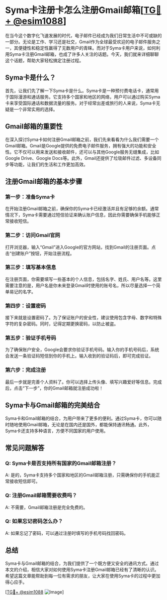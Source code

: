 # Syma卡注册卡怎么注册Gmail邮箱[[TG💪+ @esim1088](https://t.me/s/esim1088)]

在当今这个数字化飞速发展的时代，电子邮件已经成为我们日常生活中不可或缺的一部分。无论是工作、学习还是社交，Gmail作为全球最受欢迎的电子邮件服务之一，其便捷性和稳定性赢得了无数用户的青睐。而对于Syma卡用户来说，如何利用Syma卡注册Gmail邮箱，也成了许多人关注的话题。今天，我们就来详细聊聊这个话题，帮助大家轻松搞定注册过程。

## Syma卡是什么？

首先，让我们先了解一下Syma卡是什么。Syma卡是一种预付费电话卡，通常用于国际漫游和通话服务。它支持多个国家和地区的网络，用户可以通过购买Syma卡来享受国际通话和数据流量的服务。对于经常出差或旅行的人来说，Syma卡无疑是一个非常实用的选择。

## Gmail邮箱的重要性

在深入探讨Syma卡如何注册Gmail邮箱之前，我们先来看看为什么我们需要一个Gmail邮箱。Gmail是Google提供的免费电子邮件服务，拥有强大的功能和安全性。它不仅可以用来发送和接收邮件，还可以与其他Google服务无缝集成，比如Google Drive、Google Docs等。此外，Gmail还提供了垃圾邮件过滤、多设备同步等功能，让我们的生活和工作更加高效。

## 注册Gmail邮箱的基本步骤

### 第一步：准备Syma卡

在开始注册Gmail邮箱之前，确保你的Syma卡已经激活并且有足够的余额。通常情况下，Syma卡需要通过短信验证来确认账户信息，因此你需要确保手机能够正常接收短信。

### 第二步：访问Gmail官网

打开浏览器，输入“Gmail”进入Google的官方网站，找到Gmail的注册页面。点击“创建账户”按钮，开始注册流程。

### 第三步：填写基本信息

在注册页面，你需要填写一些基本的个人信息，包括名字、姓氏、用户名等。这里需要注意的是，用户名是你未来登录Gmail时使用的账号名，所以尽量选择一个简单易记的名字。

### 第四步：设置密码

接下来就是设置密码了。为了保证账户的安全性，建议使用包含字母、数字和特殊字符的复杂密码。同时，记得定期更换密码，以防止被盗。

### 第五步：验证手机号码

为了确保账户安全，Google会要求你验证手机号码。输入你的手机号码后，系统会发送一条验证码短信到你的手机上。输入收到的验证码后，即可完成验证。

### 第六步：完成注册

最后一步就是完善个人资料了。你可以选择上传头像、填写兴趣爱好等信息。完成后，点击“下一步”，你的Gmail邮箱就注册成功啦！

## Syma卡与Gmail邮箱的完美结合

Syma卡和Gmail邮箱的结合，为用户带来了更多的便利。通过Syma卡，你可以随时随地使用Gmail邮箱，无论是在国内还是国外，都能保持通讯畅通。此外，Syma卡还支持多种语言，方便不同国家的用户使用。

## 常见问题解答

### Q: Syma卡是否支持所有国家的Gmail邮箱注册？
A: 是的，Syma卡支持多个国家和地区的Gmail邮箱注册，只需确保你的手机能正常接收短信即可。

### Q: 注册Gmail邮箱需要收费吗？
A: 不需要，Gmail邮箱注册是完全免费的。

### Q: 如果忘记密码怎么办？
A: 如果忘记了密码，可以通过注册时填写的手机号码找回密码。

## 总结

Syma卡与Gmail邮箱的结合，为我们提供了一个既方便又安全的通讯方式。通过本文的介绍，相信大家对如何使用Syma卡注册Gmail邮箱已经有了清晰的认识。希望这篇文章能帮助到每一位有需求的朋友，让大家在使用Syma卡的过程中更加得心应手。

[[TG💪+ @esim1088](https://t.me/s/esim1088) ![Image](https://i.postimg.cc/4NQfJmqS/Snipaste-2025-05-13-00-14-12.png)]